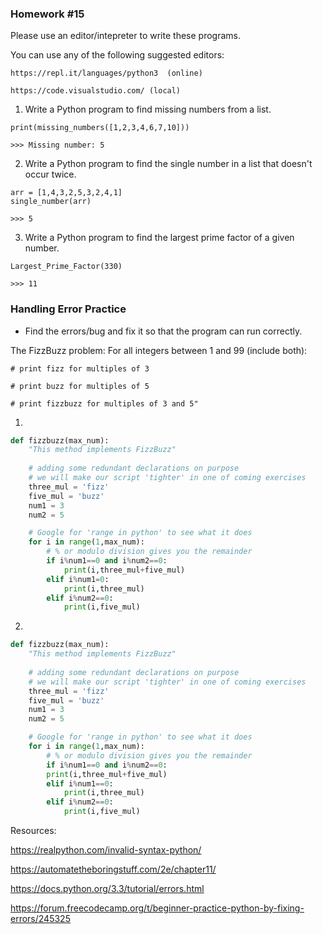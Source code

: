 ### Homework #15

Please use an editor/intepreter to write these programs.

You can use any of the following suggested editors:

```
https://repl.it/languages/python3  (online)

https://code.visualstudio.com/ (local)
```

1. Write a Python program to find missing numbers from a list.

```
print(missing_numbers([1,2,3,4,6,7,10]))

>>> Missing number: 5
```

2. Write a Python program to find the single number in a list that doesn't occur twice.

```
arr = [1,4,3,2,5,3,2,4,1]
single_number(arr)

>>> 5
```

3. Write a Python program to find the largest prime factor of a given number.

```
Largest_Prime_Factor(330)

>>> 11
```

### Handling Error Practice

* Find the errors/bug and fix it so that the program can run correctly.

The FizzBuzz problem: 
For all integers between 1 and 99 (include both):

    # print fizz for multiples of 3
    
    # print buzz for multiples of 5 
    
    # print fizzbuzz for multiples of 3 and 5"

1. 

```python
def fizzbuzz(max_num):
    "This method implements FizzBuzz"
    
    # adding some redundant declarations on purpose
    # we will make our script 'tighter' in one of coming exercises
    three_mul = 'fizz'
    five_mul = 'buzz'
    num1 = 3
    num2 = 5 

    # Google for 'range in python' to see what it does
    for i in range(1,max_num):
        # % or modulo division gives you the remainder 
        if i%num1==0 and i%num2==0:
            print(i,three_mul+five_mul)
        elif i%num1=0:
            print(i,three_mul)
        elif i%num2==0:
            print(i,five_mul)
```

2. 

```python
def fizzbuzz(max_num):
    "This method implements FizzBuzz"
    
    # adding some redundant declarations on purpose
    # we will make our script 'tighter' in one of coming exercises
    three_mul = 'fizz'
    five_mul = 'buzz'
    num1 = 3
    num2 = 5 

    # Google for 'range in python' to see what it does
    for i in range(1,max_num):
        # % or modulo division gives you the remainder 
        if i%num1==0 and i%num2==0:
        print(i,three_mul+five_mul)
        elif i%num1==0:
            print(i,three_mul)
        elif i%num2==0:
            print(i,five_mul)
```

Resources:

https://realpython.com/invalid-syntax-python/

https://automatetheboringstuff.com/2e/chapter11/

https://docs.python.org/3.3/tutorial/errors.html

https://forum.freecodecamp.org/t/beginner-practice-python-by-fixing-errors/245325
